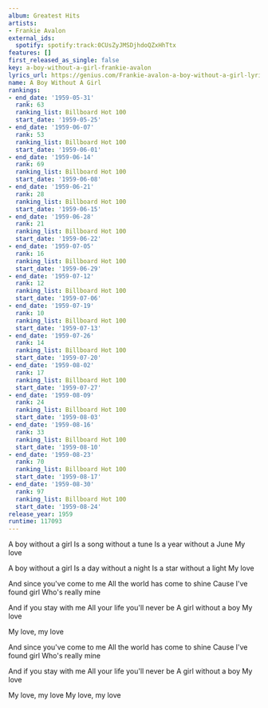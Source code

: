 ```yaml
---
album: Greatest Hits
artists:
- Frankie Avalon
external_ids:
  spotify: spotify:track:0CUsZyJMSDjhdoQZxHhTtx
features: []
first_released_as_single: false
key: a-boy-without-a-girl-frankie-avalon
lyrics_url: https://genius.com/Frankie-avalon-a-boy-without-a-girl-lyrics
name: A Boy Without A Girl
rankings:
- end_date: '1959-05-31'
  rank: 63
  ranking_list: Billboard Hot 100
  start_date: '1959-05-25'
- end_date: '1959-06-07'
  rank: 53
  ranking_list: Billboard Hot 100
  start_date: '1959-06-01'
- end_date: '1959-06-14'
  rank: 69
  ranking_list: Billboard Hot 100
  start_date: '1959-06-08'
- end_date: '1959-06-21'
  rank: 28
  ranking_list: Billboard Hot 100
  start_date: '1959-06-15'
- end_date: '1959-06-28'
  rank: 21
  ranking_list: Billboard Hot 100
  start_date: '1959-06-22'
- end_date: '1959-07-05'
  rank: 16
  ranking_list: Billboard Hot 100
  start_date: '1959-06-29'
- end_date: '1959-07-12'
  rank: 12
  ranking_list: Billboard Hot 100
  start_date: '1959-07-06'
- end_date: '1959-07-19'
  rank: 10
  ranking_list: Billboard Hot 100
  start_date: '1959-07-13'
- end_date: '1959-07-26'
  rank: 14
  ranking_list: Billboard Hot 100
  start_date: '1959-07-20'
- end_date: '1959-08-02'
  rank: 17
  ranking_list: Billboard Hot 100
  start_date: '1959-07-27'
- end_date: '1959-08-09'
  rank: 24
  ranking_list: Billboard Hot 100
  start_date: '1959-08-03'
- end_date: '1959-08-16'
  rank: 33
  ranking_list: Billboard Hot 100
  start_date: '1959-08-10'
- end_date: '1959-08-23'
  rank: 70
  ranking_list: Billboard Hot 100
  start_date: '1959-08-17'
- end_date: '1959-08-30'
  rank: 97
  ranking_list: Billboard Hot 100
  start_date: '1959-08-24'
release_year: 1959
runtime: 117093
---
```

A boy without a girl
Is a song without a tune
Is a year without a June
My love

A boy without a girl
Is a day without a night
Is a star without a light
My love

And since you've come to me
All the world has come to shine
Cause I've found girl
Who's really mine

And if you stay with me
All your life you'll never be
A girl without a boy
My love

My love, my love

And since you've come to me
All the world has come to shine
Cause I've found girl
Who's really mine

And if you stay with me
All your life you'll never be
A girl without a boy
My love

My love, my love
My love, my love
